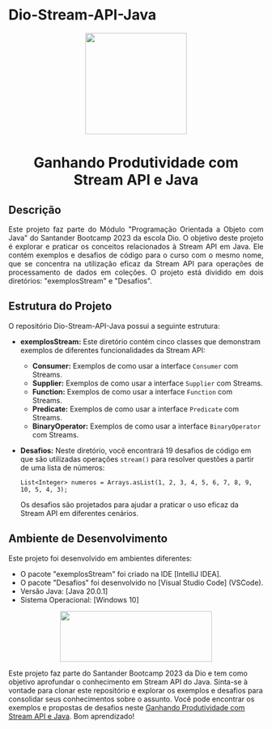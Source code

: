 # Dio-Stream-API-Java

<p align="center">
  <img width="200" height="200" src="https://lp.dio.me/wp-content/uploads/2023/05/BADGE_LUZ-4.png">
</p>
<h1 align="center">Ganhando Produtividade com Stream API e Java</h1>

## Descrição
<p align="justify">
Este projeto faz parte do Módulo "Programação Orientada a Objeto com Java" do Santander Bootcamp 2023 da escola Dio. O objetivo deste projeto é explorar e praticar os conceitos relacionados à Stream API em Java. Ele contém exemplos e desafios de código para o curso com o mesmo nome, que se concentra na utilização eficaz da Stream API para operações de processamento de dados em coleções. O projeto está dividido em dois diretórios: "exemplosStream" e "Desafios".</p>

## Estrutura do Projeto
O repositório Dio-Stream-API-Java possui a seguinte estrutura:

* **exemplosStream:** Este diretório contém cinco classes que demonstram exemplos de diferentes funcionalidades da Stream API:
  * **Consumer:** Exemplos de como usar a interface `Consumer` com Streams.
  * **Supplier:** Exemplos de como usar a interface `Supplier` com Streams.
  * **Function:** Exemplos de como usar a interface `Function` com Streams.
  * **Predicate:** Exemplos de como usar a interface `Predicate` com Streams.
  * **BinaryOperator:** Exemplos de como usar a interface `BinaryOperator` com Streams.

* **Desafios:** Neste diretório, você encontrará 19 desafios de código em que são utilizadas operações `stream()` para resolver questões a partir de uma lista de números:
  ```
  List<Integer> numeros = Arrays.asList(1, 2, 3, 4, 5, 6, 7, 8, 9, 10, 5, 4, 3);
  ```
  Os desafios são projetados para ajudar a praticar o uso eficaz da Stream API em diferentes cenários.

## Ambiente de Desenvolvimento
Este projeto foi desenvolvido em ambientes diferentes:

* O pacote "exemplosStream" foi criado na IDE [IntelliJ IDEA].
* O pacote "Desafios" foi desenvolvido no [Visual Studio Code] (VSCode).
*  Versão Java: [Java 20.0.1]
* Sistema Operacional: [Windows 10]
  
<p align="center">
  <img width="300" height="100" src="https://static.wixstatic.com/media/7a378f_5140deabd7d040378d740069cb692b87~mv2.png/v1/crop/x_0,y_10,w_1334,h_493/fill/w_568,h_208,al_c,q_85,usm_0.66_1.00_0.01,enc_auto/logo%20DIO.png">
</p>

Este projeto faz parte do Santander Bootcamp 2023 da Dio e tem como objetivo aprofundar o conhecimento em Stream API do Java. Sinta-se à vontade para clonar este repositório e explorar os exemplos e desafios para consolidar seus conhecimentos sobre o assunto. Você pode encontrar os exemplos e propostas de desafios neste [Ganhando Produtividade com Stream API e Java](https://github.com/digitalinnovationone/ganhando_produtividade_com_Stream_API_Java/tree/master). Bom aprendizado!


